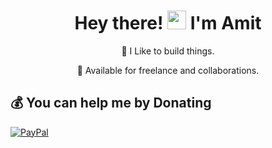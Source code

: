 <!-- Welcome Section -->
<h1 align="center">Hey there! <img src="https://media.giphy.com/media/hvRJCLFzcasrR4ia7z/giphy.gif" width="30px"/> I'm Amit</h1>

<!-- Tech Stack Section -->
<p align="center">
  💙 I Like to build things.<br>
</p>

<!-- About Me Section -->
<p align="center">
  💼 Available for freelance and collaborations.<br>

</p>



  ## 💰 You can help me by Donating
  [![PayPal](https://img.shields.io/badge/PayPal-00457C?style=for-the-badge&logo=paypal&logoColor=white)](https://paypal.me/Amitmasram36) 




